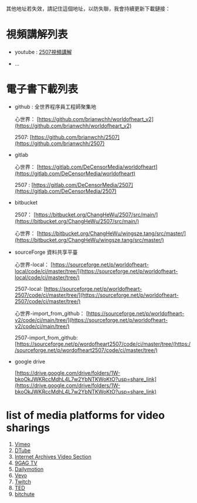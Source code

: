 其他地址若失效，請記住這個地址，以防失聯，我會持續更新下載鏈接：

# 視頻講解列表 

- youtube : [2507視頻講解](https://youtube.com/playlist?list=PL4mHdDqV3T2uDeFnSC1bWhz3cN3wPZMzr)


- ...

# 電子書下載列表

-  github : 全世界程序員工程師聚集地 

    心世界： [https://github.com/brianwchh/worldofheart_v2](https://github.com/brianwchh/worldofheart_v2)

    2507: [https://github.com/brianwchh/2507](https://github.com/brianwchh/2507)


- gitlab 

    心世界： [https://gitlab.com/DeCensorMedia/worldofheart](https://gitlab.com/DeCensorMedia/worldofheart)

    2507 : [https://gitlab.com/DeCensorMedia/2507](https://gitlab.com/DeCensorMedia/2507)


- bitbucket 

    2507： [https://bitbucket.org/ChangHeWu/2507/src/main/](https://bitbucket.org/ChangHeWu/2507/src/main/)  

    心世界： [https://bitbucket.org/ChangHeWu/wingsze.tang/src/master/](https://bitbucket.org/ChangHeWu/wingsze.tang/src/master/)


- sourceForge 資料共享平臺

    心世界-local： [https://sourceforge.net/p/worldofheart-local/code/ci/master/tree/](https://sourceforge.net/p/worldofheart-local/code/ci/master/tree/)

    2507-local: [https://sourceforge.net/p/worldofheart-2507/code/ci/master/tree/](https://sourceforge.net/p/worldofheart-2507/code/ci/master/tree/)

    心世界-import_from_github： [https://sourceforge.net/p/worldofheart-v2/code/ci/main/tree/](https://sourceforge.net/p/worldofheart-v2/code/ci/main/tree/)

    2507-import_from_github: [https://sourceforge.net/p/wordofheart2507/code/ci/master/tree/(https://sourceforge.net/p/wordofheart2507/code/ci/master/tree/)




- google drive 

    [https://drive.google.com/drive/folders/1W-bkoOkJWKRccMdhL4L7w2YbNTKWoKtO?usp=share_link](https://drive.google.com/drive/folders/1W-bkoOkJWKRccMdhL4L7w2YbNTKWoKtO?usp=share_link)



# list of media platforms for video sharings  

1. [Vimeo](https://vimeo.com/)
2. [DTube](https://d.tube/)
3. [Internet Archives Video Section](https://archive.org/details/movies)
5. [9GAG TV](https://9gag.com/tag/video)
6. [Dailymotion](https://www.dailymotion.com/us)
7. [Vevo](https://www.hq.vevo.com/)
8. [Twitch](https://www.twitch.tv/)
9. [TED](https://www.ted.com/)
11. [bitchute](https://www.bitchute.com/)






